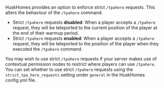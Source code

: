 HuskHomes provides an option to enforce strict `/tpahere` requests. This alters the behaviour of the `/tpahere` command.

* Strict `/tpahere` requests **disabled**: When a player accepts a `/tpahere` request, they will be teleported to the current position of the player at the end of their warmup period.
* Strict `/tpahere` requests **enabled**: When a player accepts a `/tpahere` request, they will be teleported to the position of the player when they executed the `/tpahere` command.

You may wish to use strict `/tpahere` requests if your server makes use of contextual permission nodes to restrict where players can use `/tpahere`. You can set whether to use strict `/tpahere` requests using the `strict_tpa_here_requests` setting under `general` in the HuskHomes config.yml file.